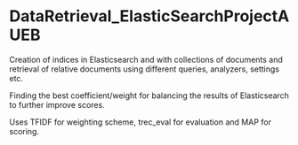 # DataRetrieval_ElasticSearchProjectAUEB

Creation of indices in Elasticsearch and with collections of documents and retrieval of relative documents using different queries, analyzers, settings etc. 

Finding the best coefficient/weight for balancing the results of Elasticsearch to further improve scores. 

Uses TFIDF for weighting scheme, trec_eval for evaluation and MAP for scoring.
